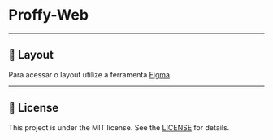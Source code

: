 
# Proffy-Web

---

## 🔖 Layout

Para acessar o layout utilize a ferramenta [Figma](https://www.figma.com/file/PTjyqNvmjKe7DerxPLugXc/Proffy-Web?node-id=0%3A1).

---

## :memo: License

This project is under the MIT license. See the [LICENSE](LICENSE) for details.